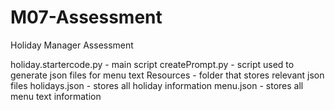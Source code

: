 # M07-Assessment
Holiday Manager Assessment

holiday.startercode.py - main script
createPrompt.py - script used to generate json files for menu text 
Resources - folder that stores relevant json files
  holidays.json - stores all holiday information
  menu.json - stores all menu text information

